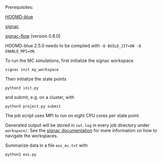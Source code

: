 Prerequisites:

[HOOMD-blue](https://github.com/glotzerlab/hoomd-blue)

[signac](https://github.com/glotzerlab/signac)

[signac-flow](https://github.com/glotzerlab/signac-flow) (version 0.8.0)

HOOMD-blue 2.5.0 needs to be compiled with `-D BUILD_JIT=ON -D ENABLE_MPI=ON`.

To run the MC simulations, first initialize the signac workspace

```
signac init my_workspace
```

Then initialize the state points

```
python3 init.py
```

and submit, e.g. on a cluster, with

```
python3 project.py submit
```

The job script uses MPI to run on eight CPU cores per state point.

Generated output will be stored in `out.log` in every job directory under `workspace/`. See the
[signac documentation](https://docs.signac.io/en/latest/) for more information on how to
navigate the workspaces.

Summarize data in a file `eos_mc.txt` with

```
python3 eos.py
```
